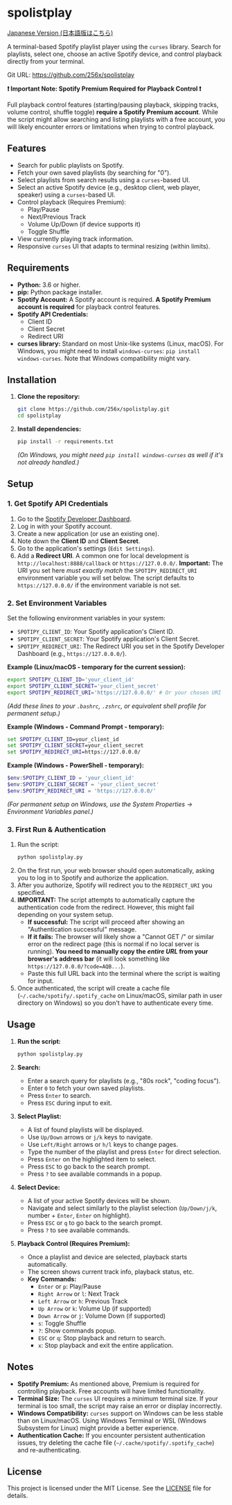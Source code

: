 # spolistplay

[Japanese Version (日本語版はこちら)](README_jp.md)

A terminal-based Spotify playlist player using the `curses` library. Search for playlists, select one, choose an active Spotify device, and control playback directly from your terminal.

Git URL: https://github.com/256x/spolistplay

**❗ Important Note: Spotify Premium Required for Playback Control ❗**

Full playback control features (starting/pausing playback, skipping tracks, volume control, shuffle toggle) **require a Spotify Premium account**. While the script might allow searching and listing playlists with a free account, you will likely encounter errors or limitations when trying to control playback.

## Features

*   Search for public playlists on Spotify.
*   Fetch your own saved playlists (by searching for "0").
*   Select playlists from search results using a `curses`-based UI.
*   Select an active Spotify device (e.g., desktop client, web player, speaker) using a `curses`-based UI.
*   Control playback (Requires Premium):
    *   Play/Pause
    *   Next/Previous Track
    *   Volume Up/Down (if device supports it)
    *   Toggle Shuffle
*   View currently playing track information.
*   Responsive `curses` UI that adapts to terminal resizing (within limits).

## Requirements

*   **Python:** 3.6 or higher.
*   **pip:** Python package installer.
*   **Spotify Account:** A Spotify account is required. **A Spotify Premium account is required** for playback control features.
*   **Spotify API Credentials:**
    *   Client ID
    *   Client Secret
    *   Redirect URI
*   **curses library:** Standard on most Unix-like systems (Linux, macOS). For Windows, you might need to install `windows-curses`: `pip install windows-curses`. Note that Windows compatibility might vary.

## Installation

1.  **Clone the repository:**
    ```bash
    git clone https://github.com/256x/spolistplay.git
    cd spolistplay
    ```

2.  **Install dependencies:**
    ```bash
    pip install -r requirements.txt
    ```
    *(On Windows, you might need `pip install windows-curses` as well if it's not already handled.)*

## Setup

### 1. Get Spotify API Credentials

1.  Go to the [Spotify Developer Dashboard](https://developer.spotify.com/dashboard/).
2.  Log in with your Spotify account.
3.  Create a new application (or use an existing one).
4.  Note down the **Client ID** and **Client Secret**.
5.  Go to the application's settings (`Edit Settings`).
6.  Add a **Redirect URI**. A common one for local development is `http://localhost:8888/callback` or `https://127.0.0.0/`. **Important:** The URI you set here *must exactly match* the `SPOTIPY_REDIRECT_URI` environment variable you will set below. The script defaults to `https://127.0.0.0/` if the environment variable is not set.

### 2. Set Environment Variables

Set the following environment variables in your system:

*   `SPOTIPY_CLIENT_ID`: Your Spotify application's Client ID.
*   `SPOTIPY_CLIENT_SECRET`: Your Spotify application's Client Secret.
*   `SPOTIPY_REDIRECT_URI`: The Redirect URI you set in the Spotify Developer Dashboard (e.g., `https://127.0.0.0/`).

**Example (Linux/macOS - temporary for the current session):**

```bash
export SPOTIPY_CLIENT_ID='your_client_id'
export SPOTIPY_CLIENT_SECRET='your_client_secret'
export SPOTIPY_REDIRECT_URI='https://127.0.0.0/' # Or your chosen URI
```

*(Add these lines to your `.bashrc`, `.zshrc`, or equivalent shell profile for permanent setup.)*

**Example (Windows - Command Prompt - temporary):**

```cmd
set SPOTIPY_CLIENT_ID=your_client_id
set SPOTIPY_CLIENT_SECRET=your_client_secret
set SPOTIPY_REDIRECT_URI=https://127.0.0.0/
```

**Example (Windows - PowerShell - temporary):**

```powershell
$env:SPOTIPY_CLIENT_ID = 'your_client_id'
$env:SPOTIPY_CLIENT_SECRET = 'your_client_secret'
$env:SPOTIPY_REDIRECT_URI = 'https://127.0.0.0/'
```

*(For permanent setup on Windows, use the System Properties -> Environment Variables panel.)*

### 3. First Run & Authentication

1.  Run the script:
    ```bash
    python spolistplay.py
    ```
2.  On the first run, your web browser should open automatically, asking you to log in to Spotify and authorize the application.
3.  After you authorize, Spotify will redirect you to the `REDIRECT_URI` you specified.
4.  **IMPORTANT:** The script attempts to automatically capture the authentication code from the redirect. However, this might fail depending on your system setup.
    *   **If successful:** The script will proceed after showing an "Authentication successful" message.
    *   **If it fails:** The browser will likely show a "Cannot GET /" or similar error on the redirect page (this is normal if no local server is running). **You need to manually copy the *entire URL* from your browser's address bar** (it will look something like `https://127.0.0.0/?code=AQB...`).
    *   Paste this full URL back into the terminal where the script is waiting for input.
5.  Once authenticated, the script will create a cache file (`~/.cache/spotify/.spotify_cache` on Linux/macOS, similar path in user directory on Windows) so you don't have to authenticate every time.

## Usage

1.  **Run the script:**
    ```bash
    python spolistplay.py
    ```

2.  **Search:**
    *   Enter a search query for playlists (e.g., "80s rock", "coding focus").
    *   Enter `0` to fetch your own saved playlists.
    *   Press `Enter` to search.
    *   Press `ESC` during input to exit.

3.  **Select Playlist:**
    *   A list of found playlists will be displayed.
    *   Use `Up/Down` arrows or `j/k` keys to navigate.
    *   Use `Left/Right` arrows or `h/l` keys to change pages.
    *   Type the number of the playlist and press `Enter` for direct selection.
    *   Press `Enter` on the highlighted item to select.
    *   Press `ESC` to go back to the search prompt.
    *   Press `?` to see available commands in a popup.

4.  **Select Device:**
    *   A list of your active Spotify devices will be shown.
    *   Navigate and select similarly to the playlist selection (`Up/Down/j/k`, number + `Enter`, `Enter` on highlight).
    *   Press `ESC` or `q` to go back to the search prompt.
    *   Press `?` to see available commands.

5.  **Playback Control (Requires Premium):**
    *   Once a playlist and device are selected, playback starts automatically.
    *   The screen shows current track info, playback status, etc.
    *   **Key Commands:**
        *   `Enter` or `p`: Play/Pause
        *   `Right Arrow` or `l`: Next Track
        *   `Left Arrow` or `h`: Previous Track
        *   `Up Arrow` or `k`: Volume Up (if supported)
        *   `Down Arrow` or `j`: Volume Down (if supported)
        *   `s`: Toggle Shuffle
        *   `?`: Show commands popup.
        *   `ESC` or `q`: Stop playback and return to search.
        *   `x`: Stop playback and exit the entire application.

## Notes

*   **Spotify Premium:** As mentioned above, Premium is required for controlling playback. Free accounts will have limited functionality.
*   **Terminal Size:** The `curses` UI requires a minimum terminal size. If your terminal is too small, the script may raise an error or display incorrectly.
*   **Windows Compatibility:** `curses` support on Windows can be less stable than on Linux/macOS. Using Windows Terminal or WSL (Windows Subsystem for Linux) might provide a better experience.
*   **Authentication Cache:** If you encounter persistent authentication issues, try deleting the cache file (`~/.cache/spotify/.spotify_cache`) and re-authenticating.

## License

This project is licensed under the MIT License. See the [LICENSE](LICENSE) file for details.

